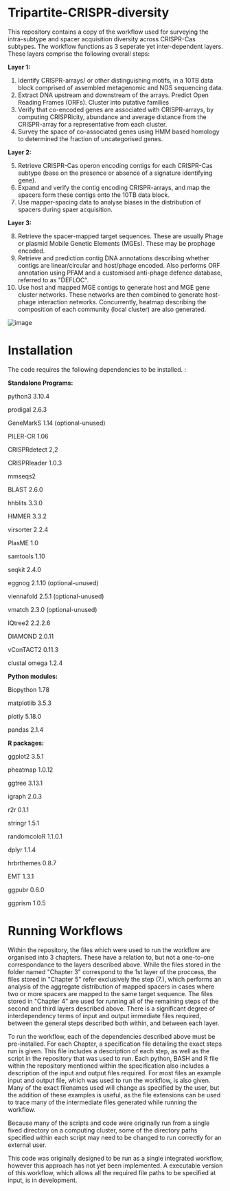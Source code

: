 # Tripartite-CRISPR-diversity
This repository contains a copy of the workflow used for surveying the intra-subtype and spacer acquisition diversity across CRISPR-Cas subtypes. The workflow functions as 3 seperate yet inter-dependent layers. These layers comprise the following overall steps:

**Layer 1:**
1. Identify CRISPR-arrays/ or other distinguishing motifs, in a 10TB data block comprised of assembled metagenomic and NGS sequencing data.
2. Extract DNA upstream and downstream of the arrays. Predict Open Reading Frames (ORFs). Cluster into putative families
3. Verify that co-encoded genes are associated with CRISPR-arrays, by computing CRISPRicity, abundance and average distance from the CRISPR-array for a representative from each cluster.
4. Survey the space of co-associated genes using HMM based homology to determined the fraction of uncategorised genes.

**Layer 2:**

5. Retrieve CRISPR-Cas operon encoding contigs for each CRISPR-Cas subtype (base on the presence or absence of a signature identifying gene).
6. Expand and verify the contig encoding CRISPR-arrays, and map the spacers form these contigs onto the 10TB data block.
7. Use mapper-spacing data to analyse biases in the distribution of spacers during spaer acquisition.

**Layer 3:**

8. Retrieve the spacer-mapped target sequences. These are usually Phage or plasmid Mobile Genetic Elements (MGEs). These may be prophage encoded.
9. Retrieve and prediction contig DNA annotations describing whether contigs are linear/circular and host/phage encoded. Also performs ORF annotation using PFAM and a customised anti-phage defence database, referred to as "DEFLOC".
10. Use host and mapped MGE contigs to generate host and MGE gene cluster networks. These networks are then combined to generate host-phage interaction networks. Concurrently, heatmap describing the composition of each community (local cluster) are also generated.


![image](https://github.com/user-attachments/assets/fb1c04dc-6cf1-4c80-9c6c-347d942e59e4)

# Installation

The code requires the following dependencies to be installed. :

**Standalone Programs:**

python3		3.10.4

prodigal	 2.6.3

GeneMarkS	 1.14	(optional-unused)

PILER-CR	 1.06

CRISPRdetect	 2,2

CRISPRleader	 1.0.3

mmseqs2

BLAST  2.6.0

hhblits	 3.3.0

HMMER	 3.3.2

virsorter	 2.2.4

PlasME	 1.0

samtools	 1.10

seqkit	 2.4.0

eggnog	 2.1.10	(optional-unused)

viennafold	 2.5.1	(optional-unused)

vmatch	 2.3.0 (optional-unused)

IQtree2	 2.2.2.6

DIAMOND  2.0.11

vConTACT2	 0.11.3

clustal omega	 1.2.4

**Python modules:**

Biopython	 1.78	

matplotlib  3.5.3

plotly	 5.18.0

pandas	 2.1.4

**R packages:**

ggplot2	  3.5.1

pheatmap	 1.0.12

ggtree	 3.13.1

igraph	 2.0.3

r2r	 0.1.1

stringr	 1.5.1

randomcoloR	 1.1.0.1

dplyr	 1.1.4

hrbrthemes	 0.8.7

EMT	 1.3.1

ggpubr  0.6.0

ggprism  1.0.5




# Running Workflows

Within the repository, the files which were used to run the workflow are organised into 3 chapters. These have a relation to, but not a one-to-one correspondance to the layers described above. While the files stored in the folder named "Chapter 3" correspond to the 1st layer of the proccess, the files stored in "Chapter 5" refer exclusively the step (7.), which performs an analysis of the aggregate distribution of mapped spacers in cases where two or more spacers are mapped  to the same target sequence. The files stored in "Chapter 4" are used for running all of the remaining steps of the second and third layers described above. There is a significant degree of interdependency terms of input and output immediate files required, between the general steps described both within, and between each layer.

To run the workflow, each of the dependencies described above must be pre-installed. For each Chapter, a specification file detailing the exact steps run is given. This file includes a description of each step, as well as the script in the repository that was used to run. Each python, BASH and R file within the repository mentioned within the specification also includes a description of the input and output files required. For most files an example input and output file, which was used to run the workflow, is also given. Many of the exact filenames used will change as specified by the user, but the addition of these examples is useful, as the file extensions can be used to trace many of the intermediate files generated while running the workflow.

Because many of the scripts and code were originally run from a single fixed directory on a computing cluster, some of the directory paths specified within each script may need to be changed to run correctly for an external user. 

This code was originally designed to be run as a single integrated workflow, however this approach has not yet been implemented. A executable version of this workflow, which allows all the required file paths to be specified at input, is in development.
